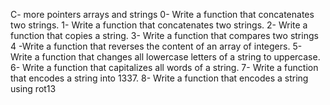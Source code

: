 C- more pointers arrays and strings
0- Write a function that concatenates two strings.
1- Write a function that concatenates two strings.
2- Write a function that copies a string.
3- Write a function that compares two strings
4 -Write a function that reverses the content of an array of integers.
5- Write a function that changes all lowercase letters of a string to uppercase.
6- Write a function that capitalizes all words of a string.
7- Write a function that encodes a string into 1337.
8- Write a function that encodes a string using rot13
